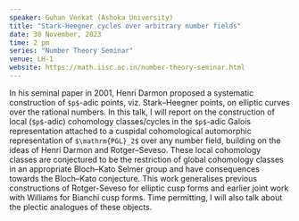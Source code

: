 ```yaml
---
speaker: Guhan Venkat (Ashoka University)
title: "Stark-Heegner cycles over arbitrary number fields"
date: 30 November, 2023
time: 2 pm
series: "Number Theory Seminar"
venue: LH-1
website: https://math.iisc.ac.in/number-theory-seminar.html
---
```


In his seminal paper in 2001, Henri Darmon proposed a systematic construction of `$p$`-adic points, viz. Stark–Heegner points, on elliptic curves over the rational numbers. In this talk, I will report on the construction of local (`$p$`-adic) cohomology classes/cycles in the `$p$`-adic Galois representation attached to a cuspidal cohomological automorphic representation of `$\mathrm{PGL}_2$` over any number field, building on the ideas of Henri Darmon and Rotger–Seveso. These local cohomology classes are conjectured to be the restriction of global cohomology classes in an appropriate Bloch–Kato Selmer group and have consequences towards the Bloch–Kato conjecture. This work generalises previous constructions of Rotger-Seveso for elliptic cusp forms and earlier joint work with Williams for Bianchi cusp forms. Time permitting, I will also talk about the plectic analogues of these objects.
